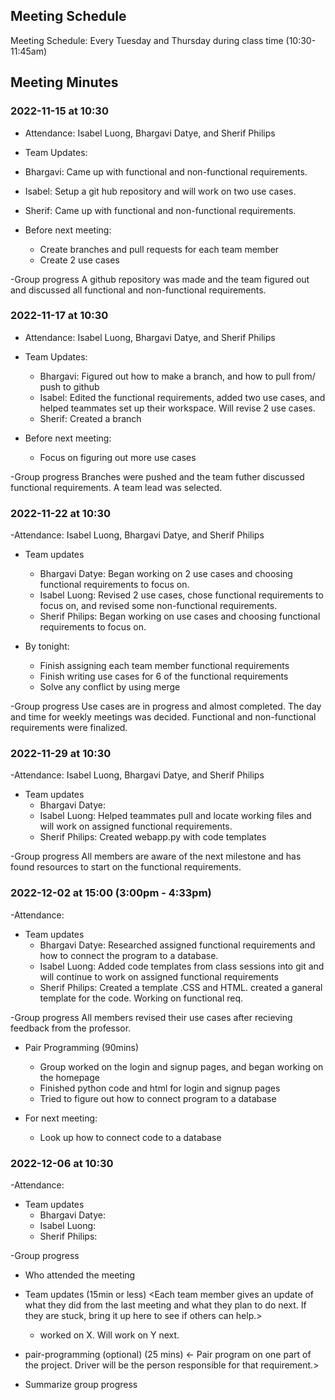 ## Meeting Schedule

Meeting Schedule: Every Tuesday and Thursday during class time (10:30-11:45am)
  
## Meeting Minutes

### 2022-11-15 at 10:30
- Attendance: Isabel Luong, Bhargavi Datye, and Sherif Philips

- Team Updates:
 - Bhargavi: Came up with functional and non-functional requirements.
 - Isabel: Setup a git hub repository and will work on two use cases.
 - Sherif: Came up with functional and non-functional requirements.

- Before next meeting:
  - Create branches and pull requests for each team member
  - Create 2 use cases

-Group progress
  A github repository was made and the team figured out and discussed all functional and non-functional requirements.


### 2022-11-17 at 10:30
- Attendance: Isabel Luong, Bhargavi Datye, and Sherif Philips

- Team Updates: 
  - Bhargavi: Figured out how to make a branch, and how to pull from/ push to github
  - Isabel: Edited the functional requirements, added two use cases, and helped teammates set up their workspace. Will revise 2 use cases.
  - Sherif: Created a branch

- Before next meeting: 
  - Focus on figuring out more use cases

-Group progress
  Branches were pushed and the team futher discussed functional requirements. A team lead was selected.


### 2022-11-22 at 10:30
-Attendance: Isabel Luong, Bhargavi Datye, and Sherif Philips

- Team updates
  - Bhargavi Datye: Began working on 2 use cases and choosing functional requirements to focus on.
  - Isabel Luong: Revised 2 use cases, chose functional requirements to focus on, and revised some non-functional requirements.
  - Sherif Philips: Began working on use cases and choosing functional requirements to focus on.

- By tonight:
  - Finish assigning each team member functional requirements
  - Finish writing use cases for 6 of the functional requirements
  - Solve any conflict by using merge

-Group progress
  Use cases are in progress and almost completed. The day and time for weekly meetings was decided. Functional and non-functional requirements were finalized.


### 2022-11-29 at 10:30
-Attendance: Isabel Luong, Bhargavi Datye, and Sherif Philips

- Team updates
  - Bhargavi Datye: 
  - Isabel Luong: Helped teammates pull and locate working files and will work on assigned functional requirements.
  - Sherif Philips: Created webapp.py with code templates

-Group progress
  All members are aware of the next milestone and has found resources to start on the functional requirements.


### 2022-12-02 at 15:00 (3:00pm - 4:33pm)
-Attendance: 

- Team updates
  - Bhargavi Datye: Researched assigned functional requirements and how to connect the program to a database. 
  - Isabel Luong: Added code templates from class sessions into git and will continue to work on assigned functional requirements
  - Sherif Philips: Created a template .CSS and HTML. created a ganeral template for the code. Working on functional req.
  
-Group progress
  All members revised their use cases after recieving feedback from the professor. 
  
- Pair Programming (90mins)
  - Group worked on the login and signup pages, and began working on the homepage
  - Finished python code and html for login and signup pages
  - Tried to figure out how to connect program to a database
  
- For next meeting:
  - Look up how to connect code to a database

### 2022-12-06 at 10:30
-Attendance: 

- Team updates
  - Bhargavi Datye: 
  - Isabel Luong:
  - Sherif Philips: 

-Group progress

- Who attended the meeting
- Team updates (15min or less)
  <Each team member gives an update of what they did from the last meeting and what they plan to do next. If they are stuck, bring it up here to see if others can help.>
  - <name> worked on X. Will work on Y next. 

- pair-programming (optional) (25 mins)
  <- Pair program on one part of the project. Driver will be the person responsible for that requirement.>

- Summarize group progress
